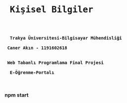 <pre>
<b> 
  <h1> <br> Kişisel Bilgiler </br>  </h1>
  <a>Trakya Üniversitesi-Bilgisayar Mühendisliği </a>
  <br> Caner Akın - 1191602618 </br> 
  <br> Web Tabanlı Programlama Final Projesi </br> 
  E-Öğrenme-Portalı  
  
</b>
</pre>

### npm start

